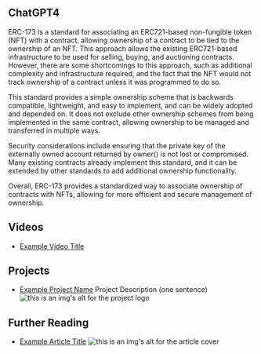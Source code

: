 ## ChatGPT4

ERC-173 is a standard for associating an ERC721-based non-fungible token (NFT) with a contract, allowing ownership of a contract to be tied to the ownership of an NFT. This approach allows the existing ERC721-based infrastructure to be used for selling, buying, and auctioning contracts. However, there are some shortcomings to this approach, such as additional complexity and infrastructure required, and the fact that the NFT would not track ownership of a contract unless it was programmed to do so. 

This standard provides a simple ownership scheme that is backwards compatible, lightweight, and easy to implement, and can be widely adopted and depended on. It does not exclude other ownership schemes from being implemented in the same contract, allowing ownership to be managed and transferred in multiple ways. 

Security considerations include ensuring that the private key of the externally owned account returned by owner() is not lost or compromised. Many existing contracts already implement this standard, and it can be extended by other standards to add additional ownership functionality. 

Overall, ERC-173 provides a standardized way to associate ownership of contracts with NFTs, allowing for more efficient and secure management of ownership.

## Videos

- [Example Video Title](https://www.youtube.com/watch?v=TDGq4aeevgY)

## Projects

- [Example Project Name](https://xxxx.xxx/xxxxx) Project Description (one sentence) ![this is an img's alt for the project logo](https://xxxx.xxx/project-logo.xxx)

## Further Reading

- [Example Article Title](https://xxxx.xxx/xxxxx) ![this is an img's alt for the article cover](https://xxxx.xxx/article-cover.xxx)
